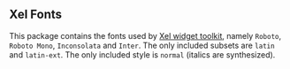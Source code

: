 
## Xel Fonts

This package contains the fonts used by [Xel widget toolkit](https://xel-toolkit.org), namely `Roboto`,
`Roboto Mono`, `Inconsolata` and `Inter`. The only included subsets are `latin` and `latin-ext`. The
only included style is `normal` (italics are synthesized).
